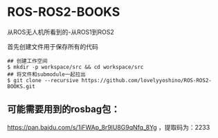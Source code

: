 # ROS-ROS2-BOOKS
从ROS无人机所看到的-从ROS1到ROS2

首先创建文件用于保存所有的代码

```
## 创建工作空间
$ mkdir -p workspace/src && cd workspace/src
## 将文件和submodule一起拉出
$ git clone --recursive https://github.com/lovelyyoshino/ROS-ROS2-BOOKS.git
```

## 可能需要用到的rosbag包：
https://pan.baidu.com/s/1iFWAp_8r9lU8G9qNfq_8Yg ，提取码为：2233
